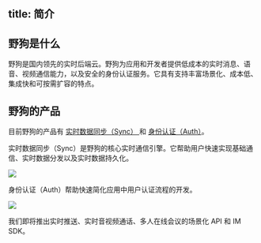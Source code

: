 title:  简介
---
<h2 id='野狗是什么' class="article-heading top-heading">野狗是什么</h2>

野狗是国内领先的实时后端云。野狗为应用和开发者提供低成本的实时消息、语音、视频通信能力，以及安全的身份认证服务。它具有支持丰富场景化、成本低、集成快和可按需扩容的特点。


## 野狗的产品
目前野狗的产品有 [实时数据同步（Sync） ](/overview/sync.html) 和 [身份认证（Auth）](/overview/auth.html)。

实时数据同步（Sync）是野狗的核心实时通信引擎。它帮助用户快速实现基础通信、实时数据分发以及实时数据持久化。

![](/images/introduction.png)


身份认证（Auth）帮助快速简化应用中用户认证流程的开发。

![](/images/wilddogid.png)

我们即将推出实时推送、实时音视频通话、多人在线会议的场景化 API 和 IM SDK。



